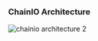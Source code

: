 ### ChainIO Architecture
![chainio architecture 2](https://user-images.githubusercontent.com/9143749/43184486-9ce4d3a2-8f9d-11e8-8ce0-d381be248e9c.png)
